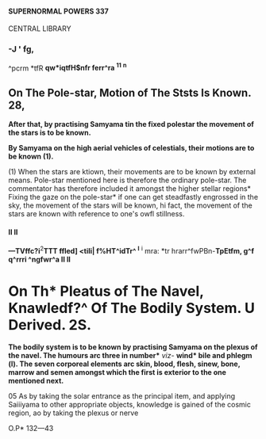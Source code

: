 #### **SUPERNORMAL POWERS 337**

CENTRAL LIBRARY

### **-J '** fg,

^pcrm \*tfR **qw\*iqtfH\$nfr ferr^ra <sup>11</sup> <sup>n</sup>**

## On The Pole-star, Motion of The Ststs Is Known. 28,

**After that, by practising Samyama tin the fixed polestar the movement of the stars is to be known.**

**By Samyama on the high aerial vehicles of celestials, their motions are to be known (1).**

(1) When the stars are ktiown, their movements are to be known by external means. Pole-star mentioned here is therefore the ordinary pole-star. The commentator has therefore included it amongst the higher stellar regions\* Fixing the gaze on the pole-star\* if one can get steadfastly engrossed in the sky, the movement of the stars will be known, hi fact, the movement of the stars are known with reference to one's owfl stillness.

#### II II

**—TVffc?i**<sup>2</sup>**TTT ffled] <tili| f%HT^idTr^ <sup>I</sup>** <sup>i</sup> mra: \*tr hrarr^fwPBn-**TpEtfm, g^f q^rrri ^ngfwr^a II II**

# On Th\* Pleatus of The Navel, Knawledf?^ Of The Bodily System. U Derived. 2S.

**The bodily system is to be known by practising Samyama on the plexus of the navel. The humours arc three in number\*** *viz-* **wind\* bile and phlegm (l). The seven corporeal elements arc skin, blood, flesh, sinew, bone, marrow and semen amongst which the first is exterior to the one mentioned next.**

05 As by taking the solar entrance as the principal item, and applying Saiiiyama to other appropriate objects, knowledge is gained of the cosmic region, ao by taking the plexus or nerve

O.P\* 132—43